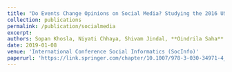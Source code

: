 ```yaml
---
title: "Do Events Change Opinions on Social Media? Studying the 2016 US Presidential Debates"
collection: publications
permalink: /publication/socialmedia
excerpt: 
authors: Sopan Khosla, Niyati Chhaya, Shivam Jindal, **Oindrila Saha** and Milind Srivastava
date: 2019-01-08
venue: 'International Conference Social Informatics (SocInfo)'
paperurl: 'https://link.springer.com/chapter/10.1007/978-3-030-34971-4_20'
---
```

